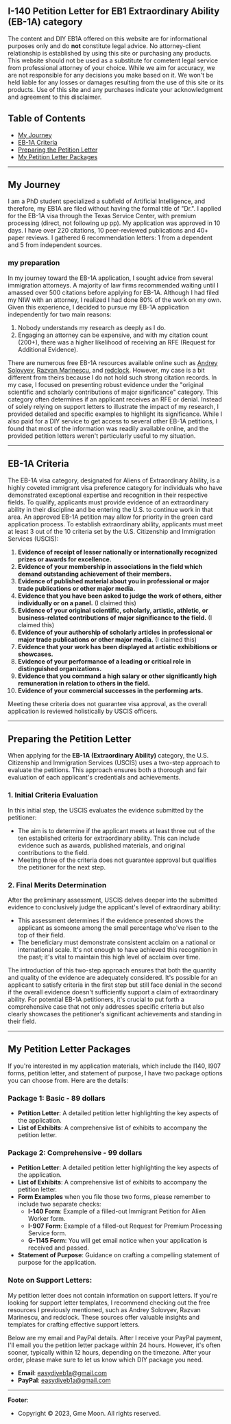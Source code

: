## I-140 Petition Letter for EB1 Extraordinary Ability (EB-1A) category

The content and DIY EB1A offered on this website are for informational purposes only and do **not** constitute legal advice. No attorney-client relationship is established by using this site or purchasing any products. This website should not be used as a substitute for cometent legal service from professional attorney of your choice. While we aim for accuracy, we are not responsible for any decisions you make based on it. We won't be held liable for any losses or damages resulting from the use of this site or its products. Use of this site and any purchases indicate your acknowledgment and agreement to this disclaimer.


## Table of Contents

- [My Journey](#my-journey)
- [EB-1A Criteria](#eb-1a-criteria)
- [Preparing the Petition Letter](#preparing-the-petition-letter)
- [My Petition Letter Packages](#my-petition-letter-packages)

---

## My Journey

I am a PhD student specialized a subfield of Artificial Intelligence, and therefore, my EB1A are filed without having the formal title of "Dr.". I applied for the EB-1A visa through the Texas Service Center, with premium processing (direct, not following up pp). My application was approved in 10 days. I have over 220 citations, 10 peer-reviewed publications and 40+ paper reviews. I gathered 6 recommendation letters: 1 from a dependent and 5 from independent sources. 

### my preparation

In my journey toward the EB-1A application, I sought advice from several immigration attorneys. A majority of law firms recommended waiting until I amassed over 500 citations before applying for EB-1A. Although I had filed my NIW with an attorney, I realized I had done 80% of the work on my own. Given this experience, I decided to pursue my EB-1A application independently for two main reasons:
1. Nobody understands my research as deeply as I do.
2. Engaging an attorney can be expensive, and with my citation count (200+), there was a higher likelihood of receiving an RFE (Request for Additional Evidence).

There are numerous free EB-1A resources available online such as [Andrey Solovyev](https://andreychemist.github.io/story/), [Razvan Marinescu](https://razvanmarinescu.github.io/green-card-I-140/), and [redclock](https://github.com/easydiyeb1a/easydiyeb1a.github.io/blob/main/RedClock_EB1A_CL%2BPL.pdf). However, my case is a bit different from theirs because I do not hold such strong citation records. In my case, I focused on presenting robust evidence under the "original scientific and scholarly contributions of major significance" category. This category often determines if an applicant receives an RFE or denial. Instead of solely relying on support letters to illustrate the impact of my research, I provided detailed and specific examples to highlight its significance. While I also paid for a DIY service to get access to several other EB-1A petitions, I found that most of the information was readily available online, and the provided petition letters weren't particularly useful to my situation.

---

## EB-1A Criteria

The EB-1A visa category, designated for Aliens of Extraordinary Ability, is a highly coveted immigrant visa preference category for individuals who have demonstrated exceptional expertise and recognition in their respective fields. To qualify, applicants must provide evidence of an extraordinary ability in their discipline and be entering the U.S. to continue work in that area. An approved EB-1A petition may allow for priority in the green card application process. To establish extraordinary ability, applicants must meet at least 3 out of the 10 criteria set by the U.S. Citizenship and Immigration Services (USCIS):

1. **Evidence of receipt of lesser nationally or internationally recognized prizes or awards for excellence.**
2. **Evidence of your membership in associations in the field which demand outstanding achievement of their members.**
3. **Evidence of published material about you in professional or major trade publications or other major media.**
4. **Evidence that you have been asked to judge the work of others, either individually or on a panel.** (I claimed this)
5. **Evidence of your original scientific, scholarly, artistic, athletic, or business-related contributions of major significance to the field.** (I claimed this)
6. **Evidence of your authorship of scholarly articles in professional or major trade publications or other major media.** (I claimed this)
7. **Evidence that your work has been displayed at artistic exhibitions or showcases.**
8. **Evidence of your performance of a leading or critical role in distinguished organizations.**
9. **Evidence that you command a high salary or other significantly high remuneration in relation to others in the field.**
10. **Evidence of your commercial successes in the performing arts.**

Meeting these criteria does not guarantee visa approval, as the overall application is reviewed holistically by USCIS officers.

---

## Preparing the Petition Letter

When applying for the **EB-1A (Extraordinary Ability)** category, the U.S. Citizenship and Immigration Services (USCIS) uses a two-step approach to evaluate the petitions. This approach ensures both a thorough and fair evaluation of each applicant's credentials and achievements.


### 1. Initial Criteria Evaluation

In this initial step, the USCIS evaluates the evidence submitted by the petitioner:
- The aim is to determine if the applicant meets at least three out of the ten established criteria for extraordinary ability. This can include evidence such as awards, published materials, and original contributions to the field.
- Meeting three of the criteria does not guarantee approval but qualifies the petitioner for the next step.

### 2. Final Merits Determination

After the preliminary assessment, USCIS delves deeper into the submitted evidence to conclusively judge the applicant's level of extraordinary ability:
- This assessment determines if the evidence presented shows the applicant as someone among the small percentage who've risen to the top of their field.
- The beneficiary must demonstrate consistent acclaim on a national or international scale. It's not enough to have achieved this recognition in the past; it's vital to maintain this high level of acclaim over time.

The introduction of this two-step approach ensures that both the quantity and quality of the evidence are adequately considered. It's possible for an applicant to satisfy criteria in the first step but still face denial in the second if the overall evidence doesn't sufficiently support a claim of extraordinary ability. For potential EB-1A petitioners, it's crucial to put forth a comprehensive case that not only addresses specific criteria but also clearly showcases the petitioner's significant achievements and standing in their field.


---

## My Petition Letter Packages

If you're interested in my application materials, which include the I140, I907 forms, petition letter, and statement of purpose, I have two package options you can choose from. Here are the details:

### Package 1: Basic - 89 dollars
- **Petition Letter**: A detailed petition letter highlighting the key aspects of the application.
- **List of Exhibits**: A comprehensive list of exhibits to accompany the petition letter.

### Package 2: Comprehensive - 99 dollars
- **Petition Letter**: A detailed petition letter highlighting the key aspects of the application.
- **List of Exhibits**: A comprehensive list of exhibits to accompany the petition letter.
- **Form Examples** when you file those two forms, please remember to include two separate checks:
  - **I-140 Form**: Example of a filled-out Immigrant Petition for Alien Worker form.
  - **I-907 Form**: Example of a filled-out Request for Premium Processing Service form.
  - **G-1145 Form**: You will get email notice when your application is received and passed.
- **Statement of Purpose**: Guidance on crafting a compelling statement of purpose for the application.

### Note on Support Letters:
My petition letter does not contain information on support letters. If you're looking for support letter templates, I recommend checking out the free resources I previously mentioned, such as Andrey Solovyev, Razvan Marinescu, and redclock. These sources offer valuable insights and templates for crafting effective support letters.


Below are my email and PayPal details. After I receive your PayPal payment, I'll email you the petition letter package within 24 hours. However, it's often sooner, typically within 12 hours, depending on the timezone. After your order, please make sure to let us know which DIY package you need.
- **Email**: easydiyeb1a@gmail.com
- **PayPal**: easydiyeb1a@gmail.com

---

**Footer**: 
- Copyright © 2023, Gme Moon. All rights reserved.
